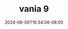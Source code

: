 --- 
title: "vania 9"
description: "    vania 9 yandek    "
date: 2024-08-09T16:34:06-08:00
file_code: "x9qc9hhfg0vv"
draft: false
cover: "szureqjt9orolace.jpg"
tags: ["vania", "bokep-indo", "bokep-viral", "bokep-ig"]
length: 49
fld_id: "1483099"
foldername: "Adila vania telegram"
categories: ["Adila vania telegram"]
views: 0
---